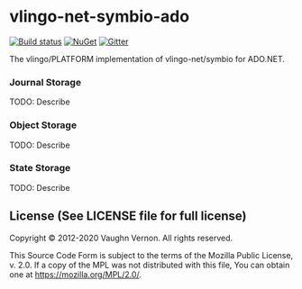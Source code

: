 # vlingo-net-symbio-ado

[![Build status](https://ci.appveyor.com/api/projects/status/ug298v7ucwsvpj84?svg=true)](https://ci.appveyor.com/project/VlingoNetOwner/vlingo-net-symbio-ado)
[![NuGet](https://img.shields.io/nuget/v/Vlingo.Symbio.Ado.svg)](https://www.nuget.org/packages/Vlingo.Symbio.Ado)
[![Gitter](https://badges.gitter.im/vlingo-platform-net/community.svg)](https://gitter.im/vlingo-platform-net/community?utm_source=badge&utm_medium=badge&utm_campaign=pr-badge)

The vlingo/PLATFORM implementation of vlingo-net/symbio for ADO.NET.

### Journal Storage

TODO: Describe

### Object Storage

TODO: Describe

### State Storage

TODO: Describe


License (See LICENSE file for full license)
-------------------------------------------
Copyright © 2012-2020 Vaughn Vernon. All rights reserved.

This Source Code Form is subject to the terms of the
Mozilla Public License, v. 2.0. If a copy of the MPL
was not distributed with this file, You can obtain
one at https://mozilla.org/MPL/2.0/.